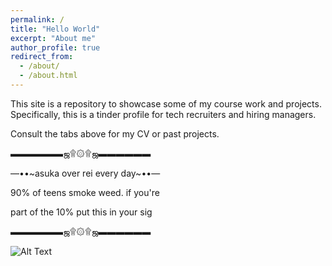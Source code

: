```yaml
---
permalink: /
title: "Hello World"
excerpt: "About me"
author_profile: true
redirect_from: 
  - /about/
  - /about.html
---
```


This site is a repository to showcase some of my course work and projects. Specifically, this is a tinder profile for tech recruiters and hiring managers.

Consult the tabs above for my CV or past projects.


▬▬▬▬▬▬ஜ۩۞۩ஜ▬▬▬▬▬▬

―••\~asuka over rei every day\~••―

90% of teens smoke weed. if you're

part of the 10% put this in your sig

▬▬▬▬▬▬ஜ۩۞۩ஜ▬▬▬▬▬▬

![Alt Text](https://media1.tenor.com/images/caa24ef9fd5581e70ffaa71d0a4d46f6/tenor.gif?itemid=11996965)

